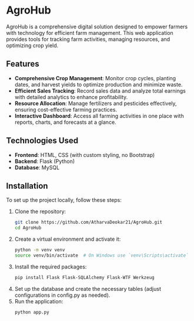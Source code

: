 # AgroHub

AgroHub is a comprehensive digital solution designed to empower farmers with technology for efficient farm management. This web application provides tools for tracking farm activities, managing resources, and optimizing crop yield.

## Features

- **Comprehensive Crop Management**: Monitor crop cycles, planting dates, and harvest yields to optimize production and minimize waste.
- **Efficient Sales Tracking**: Record sales data and analyze total earnings with detailed analytics to enhance profitability.
- **Resource Allocation**: Manage fertilizers and pesticides effectively, ensuring cost-effective farming practices.
- **Interactive Dashboard**: Access all farming activities in one place with reports, charts, and forecasts at a glance.

## Technologies Used

- **Frontend**: HTML, CSS (with custom styling, no Bootstrap)
- **Backend**: Flask (Python)
- **Database**: MySQL

## Installation

To set up the project locally, follow these steps:

1. Clone the repository:
   ```bash
   git clone https://github.com/AtharvaDeokar21/AgroHub.git
   cd AgroHub
2. Create a virtual environment and activate it:
   ```bash
   python -m venv venv
   source venv/bin/activate  # On Windows use `venv\Scripts\activate`
3. Install the required packages:
   ```bash
   pip install Flask Flask-SQLAlchemy Flask-WTF Werkzeug
4. Set up the database and create the necessary tables (adjust configurations in config.py as needed).
5. Run the application:
   ```bash
   python app.py

